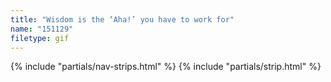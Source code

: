 ```yaml
---
title: "Wisdom is the ‘Aha!’ you have to work for"
name: "151129"
filetype: gif
---
```


{% include "partials/nav-strips.html" %}
{% include "partials/strip.html" %}